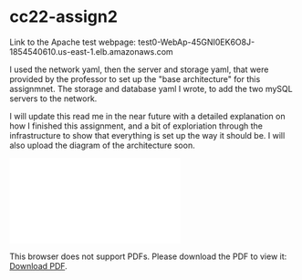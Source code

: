 # cc22-assign2

Link to the Apache test webpage: test0-WebAp-45GNI0EK6O8J-1854540610.us-east-1.elb.amazonaws.com

I used the network yaml, then the server and storage yaml, that were provided by the professor to set up the "base architecture"
for this assignmnet. The storage and database yaml I wrote, to add the two mySQL servers to the network. 

I will update this read me in the near future with a detailed explanation on how I finished this assignment, and a bit of exploriation
through the infrastructure to show that everything is set up the way it should be. I will also upload the diagram of the architecture
soon.

<object data="cc22_assign2_diagram.pdf" type="application/pdf" width="700px" height="700px">
    <embed src="./cc22_assign2_diagram.pdf">
        <p>This browser does not support PDFs. Please download the PDF to view it: <a href="http://yoursite.com/the.pdf">Download PDF</a>.</p>
    </embed>
</object>
